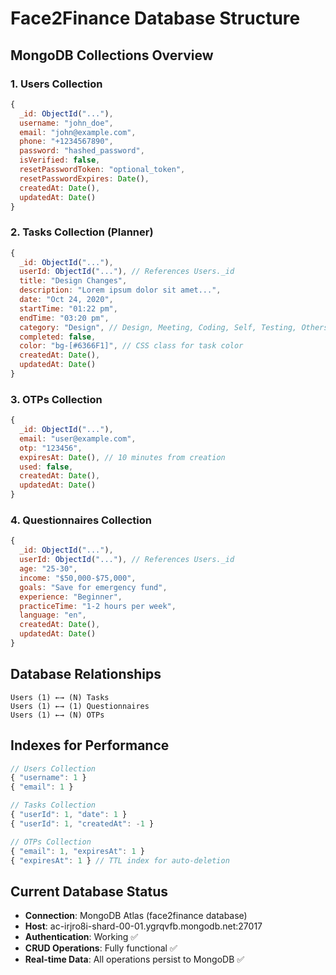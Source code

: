 # Face2Finance Database Structure

## MongoDB Collections Overview

### 1. Users Collection
```javascript
{
  _id: ObjectId("..."),
  username: "john_doe",
  email: "john@example.com", 
  phone: "+1234567890",
  password: "hashed_password",
  isVerified: false,
  resetPasswordToken: "optional_token",
  resetPasswordExpires: Date(),
  createdAt: Date(),
  updatedAt: Date()
}
```

### 2. Tasks Collection (Planner)
```javascript
{
  _id: ObjectId("..."),
  userId: ObjectId("..."), // References Users._id
  title: "Design Changes",
  description: "Lorem ipsum dolor sit amet...",
  date: "Oct 24, 2020",
  startTime: "01:22 pm", 
  endTime: "03:20 pm",
  category: "Design", // Design, Meeting, Coding, Self, Testing, Others
  completed: false,
  color: "bg-[#6366F1]", // CSS class for task color
  createdAt: Date(),
  updatedAt: Date()
}
```

### 3. OTPs Collection
```javascript
{
  _id: ObjectId("..."),
  email: "user@example.com",
  otp: "123456",
  expiresAt: Date(), // 10 minutes from creation
  used: false,
  createdAt: Date(),
  updatedAt: Date()
}
```

### 4. Questionnaires Collection
```javascript
{
  _id: ObjectId("..."),
  userId: ObjectId("..."), // References Users._id
  age: "25-30",
  income: "$50,000-$75,000", 
  goals: "Save for emergency fund",
  experience: "Beginner",
  practiceTime: "1-2 hours per week",
  language: "en",
  createdAt: Date(),
  updatedAt: Date()
}
```

## Database Relationships

```
Users (1) ←→ (N) Tasks
Users (1) ←→ (1) Questionnaires  
Users (1) ←→ (N) OTPs
```

## Indexes for Performance

```javascript
// Users Collection
{ "username": 1 }
{ "email": 1 }

// Tasks Collection  
{ "userId": 1, "date": 1 }
{ "userId": 1, "createdAt": -1 }

// OTPs Collection
{ "email": 1, "expiresAt": 1 }
{ "expiresAt": 1 } // TTL index for auto-deletion
```

## Current Database Status
- **Connection**: MongoDB Atlas (face2finance database)
- **Host**: ac-irjro8i-shard-00-01.ygrqvfb.mongodb.net:27017
- **Authentication**: Working ✅
- **CRUD Operations**: Fully functional ✅
- **Real-time Data**: All operations persist to MongoDB ✅